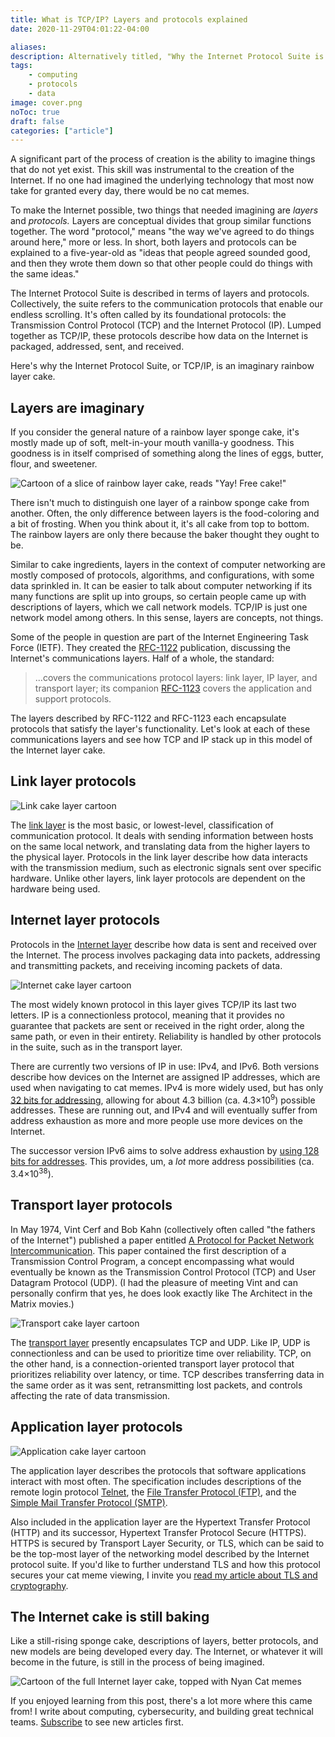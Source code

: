 ```yaml
---
title: What is TCP/IP? Layers and protocols explained
date: 2020-11-29T04:01:22-04:00

aliases:
description: Alternatively titled, "Why the Internet Protocol Suite is an imaginary rainbow layer cake"
tags:
    - computing
    - protocols
    - data
image: cover.png
noToc: true
draft: false
categories: ["article"]
---
```


A significant part of the process of creation is the ability to imagine things that do not yet exist. This skill was instrumental to the creation of the Internet. If no one had imagined the underlying technology that most now take for granted every day, there would be no cat memes.

To make the Internet possible, two things that needed imagining are *layers* and *protocols.* Layers are conceptual divides that group similar functions together. The word "protocol," means "the way we've agreed to do things around here," more or less. In short, both layers and protocols can be explained to a five-year-old as "ideas that people agreed sounded good, and then they wrote them down so that other people could do things with the same ideas."

The Internet Protocol Suite is described in terms of layers and protocols. Collectively, the suite refers to the communication protocols that enable our endless scrolling. It's often called by its foundational protocols: the Transmission Control Protocol (TCP) and the Internet Protocol (IP). Lumped together as TCP/IP, these protocols describe how data on the Internet is packaged, addressed, sent, and received.

Here's why the Internet Protocol Suite, or TCP/IP, is an imaginary rainbow layer cake.

## Layers are imaginary

If you consider the general nature of a rainbow layer sponge cake, it's mostly made up of soft, melt-in-your mouth vanilla-y goodness. This goodness is in itself comprised of something along the lines of eggs, butter, flour, and sweetener.

![Cartoon of a slice of rainbow layer cake, reads "Yay! Free cake!"](free-cake.png)

There isn't much to distinguish one layer of a rainbow sponge cake from another. Often, the only difference between layers is the food-coloring and a bit of frosting. When you think about it, it's all cake from top to bottom. The rainbow layers are only there because the baker thought they ought to be.

Similar to cake ingredients, layers in the context of computer networking are mostly composed of protocols, algorithms, and configurations, with some data sprinkled in. It can be easier to talk about computer networking if its many functions are split up into groups, so certain people came up with descriptions of layers, which we call network models. TCP/IP is just one network model among others. In this sense, layers are concepts, not things.

Some of the people in question are part of the Internet Engineering Task Force (IETF). They created the [RFC-1122](https://tools.ietf.org/html/rfc1122) publication, discussing the Internet's communications layers. Half of a whole, the standard:

> ...covers the communications protocol layers: link layer, IP layer, and transport layer; its companion [RFC-1123](https://tools.ietf.org/html/rfc1123) covers the application and support protocols.

The layers described by RFC-1122 and RFC-1123 each encapsulate protocols that satisfy the layer's functionality. Let's look at each of these communications layers and see how TCP and IP stack up in this model of the Internet layer cake.

## Link layer protocols

![Link cake layer cartoon](link.png)

The [link layer](https://datatracker.ietf.org/doc/html/rfc1122#page-21) is the most basic, or lowest-level, classification of communication protocol. It deals with sending information between hosts on the same local network, and translating data from the higher layers to the physical layer. Protocols in the link layer describe how data interacts with the transmission medium, such as electronic signals sent over specific hardware. Unlike other layers, link layer protocols are dependent on the hardware being used.

## Internet layer protocols

Protocols in the [Internet layer](https://tools.ietf.org/html/rfc1122#page-27) describe how data is sent and received over the Internet. The process involves packaging data into packets, addressing and transmitting packets, and receiving incoming packets of data.

![Internet cake layer cartoon](internet.png)

The most widely known protocol in this layer gives TCP/IP its last two letters. IP is a connectionless protocol, meaning that it provides no guarantee that packets are sent or received in the right order, along the same path, or even in their entirety. Reliability is handled by other protocols in the suite, such as in the transport layer.

There are currently two versions of IP in use: IPv4, and IPv6. Both versions describe how devices on the Internet are assigned IP addresses, which are used when navigating to cat memes. IPv4 is more widely used, but has only [32 bits for addressing](https://tools.ietf.org/html/rfc791#section-2.3), allowing for about 4.3 billion (ca. 4.3×10<sup>9</sup>) possible addresses. These are running out, and IPv4 and will eventually suffer from address exhaustion as more and more people use more devices on the Internet.

The successor version IPv6 aims to solve address exhaustion by [using 128 bits for addresses](https://tools.ietf.org/html/rfc8200#section-1). This provides, um, a *lot* more address possibilities (ca. 3.4×10<sup>38</sup>).

## Transport layer protocols

In May 1974, Vint Cerf and Bob Kahn (collectively often called "the fathers of the Internet") published a paper entitled [A Protocol for Packet Network Intercommunication](https://web.archive.org/web/20160304150203/http://ece.ut.ac.ir/Classpages/F84/PrincipleofNetworkDesign/Papers/CK74.pdf). This paper contained the first description of a Transmission Control Program, a concept encompassing what would eventually be known as the Transmission Control Protocol (TCP) and User Datagram Protocol (UDP). (I had the pleasure of meeting Vint and can personally confirm that yes, he does look exactly like The Architect in the Matrix movies.)

![Transport cake layer cartoon](transport.png)

The [transport layer](https://tools.ietf.org/html/rfc1122#page-77) presently encapsulates TCP and UDP. Like IP, UDP is connectionless and can be used to prioritize time over reliability. TCP, on the other hand, is a connection-oriented transport layer protocol that prioritizes reliability over latency, or time. TCP describes transferring data in the same order as it was sent, retransmitting lost packets, and controls affecting the rate of data transmission.

## Application layer protocols

![Application cake layer cartoon](application.png)

The application layer describes the protocols that software applications interact with most often. The specification includes descriptions of the remote login protocol [Telnet](https://tools.ietf.org/html/rfc1123#section-3), the [File Transfer Protocol (FTP)](https://tools.ietf.org/html/rfc1123#section-4), and the [Simple Mail Transfer Protocol (SMTP)](https://tools.ietf.org/html/rfc1123#section-5).

Also included in the application layer are the Hypertext Transfer Protocol (HTTP) and its successor, Hypertext Transfer Protocol Secure (HTTPS). HTTPS is secured by Transport Layer Security, or TLS, which can be said to be the top-most layer of the networking model described by the Internet protocol suite. If you'd like to further understand TLS and how this protocol secures your cat meme viewing, I invite you [read my article about TLS and cryptography](/blog/tls).

## The Internet cake is still baking

Like a still-rising sponge cake, descriptions of layers, better protocols, and new models are being developed every day. The Internet, or whatever it will become in the future, is still in the process of being imagined.

![Cartoon of the full Internet layer cake, topped with Nyan Cat memes](cake.png)

If you enjoyed learning from this post, there's a lot more where this came from! I write about computing, cybersecurity, and building great technical teams. [Subscribe](/) to see new articles first.
